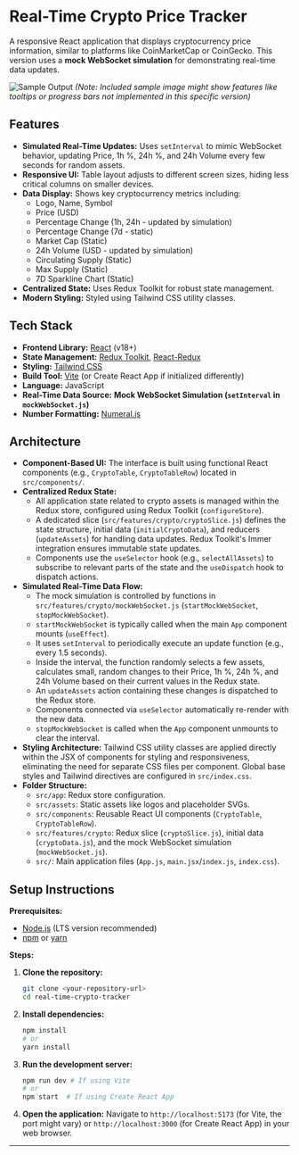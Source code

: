 # Real-Time Crypto Price Tracker

A responsive React application that displays cryptocurrency price information, similar to platforms like CoinMarketCap or CoinGecko. This version uses a **mock WebSocket simulation** for demonstrating real-time data updates.

![Sample Output](Sample%20Output.jpg)
*(Note: Included sample image might show features like tooltips or progress bars not implemented in this specific version)*

## Features

* **Simulated Real-Time Updates:** Uses `setInterval` to mimic WebSocket behavior, updating Price, 1h %, 24h %, and 24h Volume every few seconds for random assets.
* **Responsive UI:** Table layout adjusts to different screen sizes, hiding less critical columns on smaller devices.
* **Data Display:** Shows key cryptocurrency metrics including:
    * Logo, Name, Symbol
    * Price (USD)
    * Percentage Change (1h, 24h - updated by simulation)
    * Percentage Change (7d - static)
    * Market Cap (Static)
    * 24h Volume (USD - updated by simulation)
    * Circulating Supply (Static)
    * Max Supply (Static)
    * 7D Sparkline Chart (Static)
* **Centralized State:** Uses Redux Toolkit for robust state management.
* **Modern Styling:** Styled using Tailwind CSS utility classes.

## Tech Stack

* **Frontend Library:** [React](https://reactjs.org/) (v18+)
* **State Management:** [Redux Toolkit](https://redux-toolkit.js.org/), [React-Redux](https://react-redux.js.org/)
* **Styling:** [Tailwind CSS](https://tailwindcss.com/)
* **Build Tool:** [Vite](https://vitejs.dev/) (or Create React App if initialized differently)
* **Language:** JavaScript
* **Real-Time Data Source:** **Mock WebSocket Simulation (`setInterval` in `mockWebSocket.js`)**
* **Number Formatting:** [Numeral.js](http://numeraljs.com/)

## Architecture

* **Component-Based UI:** The interface is built using functional React components (e.g., `CryptoTable`, `CryptoTableRow`) located in `src/components/`.
* **Centralized Redux State:**
    * All application state related to crypto assets is managed within the Redux store, configured using Redux Toolkit (`configureStore`).
    * A dedicated slice (`src/features/crypto/cryptoSlice.js`) defines the state structure, initial data (`initialCryptoData`), and reducers (`updateAssets`) for handling data updates. Redux Toolkit's Immer integration ensures immutable state updates.
    * Components use the `useSelector` hook (e.g., `selectAllAssets`) to subscribe to relevant parts of the state and the `useDispatch` hook to dispatch actions.
* **Simulated Real-Time Data Flow:**
    * The mock simulation is controlled by functions in `src/features/crypto/mockWebSocket.js` (`startMockWebSocket`, `stopMockWebSocket`).
    * `startMockWebSocket` is typically called when the main `App` component mounts (`useEffect`).
    * It uses `setInterval` to periodically execute an update function (e.g., every 1.5 seconds).
    * Inside the interval, the function randomly selects a few assets, calculates small, random changes to their Price, 1h %, 24h %, and 24h Volume based on their current values in the Redux state.
    * An `updateAssets` action containing these changes is dispatched to the Redux store.
    * Components connected via `useSelector` automatically re-render with the new data.
    * `stopMockWebSocket` is called when the `App` component unmounts to clear the interval.
* **Styling Architecture:** Tailwind CSS utility classes are applied directly within the JSX of components for styling and responsiveness, eliminating the need for separate CSS files per component. Global base styles and Tailwind directives are configured in `src/index.css`.
* **Folder Structure:**
    * `src/app`: Redux store configuration.
    * `src/assets`: Static assets like logos and placeholder SVGs.
    * `src/components`: Reusable React UI components (`CryptoTable`, `CryptoTableRow`).
    * `src/features/crypto`: Redux slice (`cryptoSlice.js`), initial data (`cryptoData.js`), and the mock WebSocket simulation (`mockWebSocket.js`).
    * `src/`: Main application files (`App.js`, `main.jsx`/`index.js`, `index.css`).

## Setup Instructions

**Prerequisites:**

* [Node.js](https://nodejs.org/) (LTS version recommended)
* [npm](https://www.npmjs.com/) or [yarn](https://yarnpkg.com/)

**Steps:**

1.  **Clone the repository:**
    ```bash
    git clone <your-repository-url>
    cd real-time-crypto-tracker
    ```

2.  **Install dependencies:**
    ```bash
    npm install
    # or
    yarn install
    ```

3.  **Run the development server:**
    ```bash
    npm run dev # If using Vite
    # or
    npm start  # If using Create React App
    ```

4.  **Open the application:**
    Navigate to `http://localhost:5173` (for Vite, the port might vary) or `http://localhost:3000` (for Create React App) in your web browser.

---
